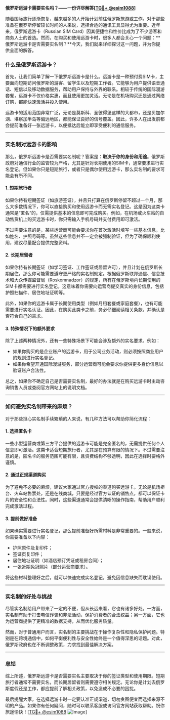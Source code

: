 **俄罗斯远游卡需要实名吗？——一份详尽解答[[TG💪+ @esim1088](https://t.me/s/esim1088)]**

随着国际旅行逐渐恢复，越来越多的人开始计划前往俄罗斯旅游或工作。对于那些准备在俄罗斯停留较长时间的人来说，选择合适的通讯工具显得尤为重要。近年来，俄罗斯远游卡（Russian SIM Card）因其便捷性和性价比成为了不少游客和商务人士的首选。然而，在购买和使用远游卡时，很多人都会关心一个问题：**俄罗斯远游卡是否需要实名制？**今天，我们就来详细探讨这一问题，并为你提供全面的解答。

### 什么是俄罗斯远游卡？

首先，让我们简单了解一下俄罗斯远游卡是什么。远游卡是一种预付费SIM卡，主要面向短期访问俄罗斯的游客、留学生以及短期工作者。它能够为用户提供语音通话、短信以及移动数据服务，帮助用户保持与外界的联系。相较于传统的国际漫游套餐，远游卡不仅价格实惠，而且使用更加灵活。无论是在机场购买还是通过网络订购，都能快速激活并投入使用。

远游卡的适用范围非常广泛，无论是莫斯科、圣彼得堡这样的大都市，还是贝加尔湖、堪察加半岛等偏远地区，都能保证良好的信号覆盖。因此，许多人在出发前都会提前准备好一张远游卡，以便抵达后能立即享受便利的通信服务。

---

### 实名制对远游卡的影响

那么，俄罗斯远游卡是否需要实名制呢？答案是：**取决于你的身份和用途**。俄罗斯政府对通信行业的监管较为严格，尤其是针对长期使用的SIM卡，通常要求进行实名登记。但如果你只是短期旅行，或者只是偶尔使用远游卡，那么实名制的要求可能会有所不同。

#### 1. **短期旅行者**
如果你持有短期签证（如旅游签证），并且只打算在俄罗斯停留不超过一个月，那么大多数情况下，你可以直接购买和使用远游卡而无需实名登记。这是因为这类卡通常是“匿名”的，仅需提供基本的信息即可完成购买。例如，在机场或火车站的自动售货机上购买远游卡时，你只需输入手机号码并支付费用即可激活。

不过需要注意的是，某些运营商可能会要求你在首次激活时填写一些基本信息，比如姓名、护照号码等。虽然这些信息并不一定会被强制验证，但为了确保顺利使用，建议尽量配合提供完整资料。

#### 2. **长期居留者**
如果你持有长期签证（如学习签证、工作签证或居留许可），并且计划在俄罗斯长期居住，那么你可能需要遵守更严格的实名制规定。根据俄罗斯联邦通信、信息技术和大众传媒监督局（Roskomnadzor）的规定，所有在俄罗斯境内长期使用的SIM卡都需要进行实名登记。这意味着你需要向运营商提交真实的身份信息，包括护照扫描件、居住地址证明等。

此外，如果你的远游卡属于长期使用类型（例如月租套餐或家庭套餐），也有可能需要进行实名认证。因此，在购买此类卡之前，务必仔细阅读相关条款，并确认是否符合自己的需求。

#### 3. **特殊情况下的额外要求**
除了上述两种情况外，还有一些特殊场景下可能会涉及额外的实名要求。例如：
- 如果你购买的是企业账户的远游卡，用于公司业务活动，则必须按照商业用户的规则进行实名登记。
- 如果你希望开通国际漫游服务，部分运营商可能会要求你提供更多身份信息以验证账户合法性。

总之，如果你不确定自己是否需要实名制，最好的办法就是在购买远游卡时主动咨询销售人员或查阅官方网站上的说明文档。

---

### 如何避免实名制带来的麻烦？

对于那些担心实名制手续繁琐的人来说，有几种方法可以帮助你简化流程：

#### 1. **选择匿名卡**
一些小型运营商或第三方平台提供的远游卡可能是完全匿名的，无需提供任何个人信息即可激活。这类卡适合短期旅行者，尤其是在预算有限的情况下。不过需要注意的是，匿名卡的服务范围可能有限，且资费结构不够透明，因此在选择时要格外谨慎。

#### 2. **通过正规渠道购买**
为了避免不必要的麻烦，建议大家通过官方授权的渠道购买远游卡。无论是机场柜台、火车站售票处，还是在线商城，只要是经过官方认证的销售点，都可以保证卡片的安全性和合法性。同时，这些渠道通常会提供清晰的操作指南，帮助用户顺利完成激活过程。

#### 3. **提前做好准备**
如果确实需要进行实名登记，那么提前准备好所需材料是非常重要的。一般来说，你需要准备以下内容：
- 护照原件及复印件；
- 签证页复印件；
- 居住地址证明（如酒店预订凭证或租房合同）；
- 一张近期免冠照片（部分运营商要求）。

将这些材料整理好之后，就可以快速完成实名登记，避免因信息缺失而耽误使用。

---

### 实名制的好处与挑战

尽管实名制给用户带来了一定的不便，但从长远来看，它也有诸多好处。一方面，实名制有助于打击电信诈骗和非法活动，保护消费者的合法权益；另一方面，它也为运营商提供了更精准的数据支持，从而优化服务质量。

然而，对于普通用户而言，实名制的主要挑战在于操作复杂性和隐私保护问题。特别是在跨境通信中，如何平衡便利性与安全性始终是一个值得深思的话题。对此，俄罗斯政府也在不断调整政策，力求找到最佳解决方案。

---

### 总结

综上所述，俄罗斯远游卡是否需要实名主要取决于你的签证类型和使用期限。短期旅行者通常不需要实名，而长期居留者则需要遵守相关规定。无论你是计划去俄罗斯度假还是工作，都应提前了解相关政策，以免造成不必要的困扰。

最后提醒大家，在选择远游卡时一定要认准正规渠道，切勿贪图便宜而选择来源不明的产品。如果你有任何疑问，随时可以联系客服或访问官方网站获取帮助。祝你旅途愉快！[[TG💪+ @esim1088](https://t.me/s/esim1088) ![Image](https://i.postimg.cc/4NQfJmqS/Snipaste-2025-05-13-00-14-12.png)]